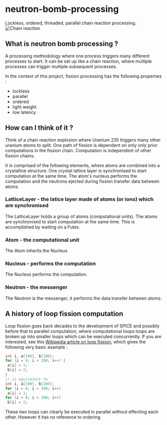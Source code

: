 # neutron-bomb-processing
Lockless, ordered, threaded, parallel chain reaction processing.
![Chain reaction](https://upload.wikimedia.org/wikipedia/commons/f/f0/Nuclear_fission_chain_reaction.svg "uranium chain reaction")

## What is neutron bomb processing ?

A processing methodology where one process triggers many different processes to start. It can be set up like a chain reaction,
where multiple processes can trigger multiple subsequent processes.

In the context of this project, fission processing has the following properties :
* lockless
* parallel
* ordered
* light weight
* low latency

## How can I think of it ?

Think of a chain reaction explosion where Uranium 235 triggers many other uranium atoms to split. One path of fission is dependent on only only prior computations in the fission chain. Computation is independent of other fission chains.

It is comprised of the following elements, where atoms are combined into a crystalline structure. One crystal lattice layer is synchronised to start computation at the same time. The atom's nucleus performs the computation and the neutrons ejected during fission transfer data between atoms.

### LatticeLayer - the latice layer made of atoms (or ions) which are synchronised

The LatticeLayer holds a group of atoms (computational units). The atoms are synchronised to start computation at the same time. This is accomplished by waiting on a Futex.

### Atom - the computational unit

The Atom inherits the Nucleus

### Nucleus - performs the computation

The Nucleus performs the computation.

### Neutron - the messenger

The Neutron is the messenger, it performs the data transfer between atoms.

## A history of loop fission computation

Loop fission goes back decades to the development of SPICE and possibly before that to parallel computation, where computational loops
loops are broken up into smaller loops which can be executed concurrently. If you are interested, see this [Wikipedia article on
loop fission](https://en.wikipedia.org/wiki/Loop_fission_and_fusion), which gives the following very basic example :
```C
int i, a[100], b[100];
for (i = 0; i < 100; i++) {
 a[i] = 1;
 b[i] = 2;
}
// is equivalent to
int i, a[100], b[100];
for (i = 0; i < 100; i++)
 a[i] = 1;                     
for (i = 0; i < 100; i++)
 b[i] = 2;
 ```
 These two loops can clearly be executed in parallel without effecting each other. However it has no reference to ordering.
